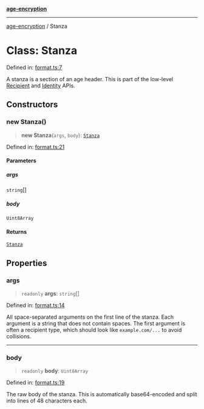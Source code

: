 [**age-encryption**](../README.md)

***

[age-encryption](../README.md) / Stanza

# Class: Stanza

Defined in: [format.ts:7](https://github.com/FiloSottile/typage/blob/71f68da909e30220d568bfb648bafe630e17f03c/lib/format.ts#L7)

A stanza is a section of an age header. This is part of the low-level
[Recipient](../interfaces/Recipient.md) and [Identity](../interfaces/Identity.md) APIs.

## Constructors

### new Stanza()

> **new Stanza**(`args`, `body`): [`Stanza`](Stanza.md)

Defined in: [format.ts:21](https://github.com/FiloSottile/typage/blob/71f68da909e30220d568bfb648bafe630e17f03c/lib/format.ts#L21)

#### Parameters

##### args

`string`[]

##### body

`Uint8Array`

#### Returns

[`Stanza`](Stanza.md)

## Properties

### args

> `readonly` **args**: `string`[]

Defined in: [format.ts:14](https://github.com/FiloSottile/typage/blob/71f68da909e30220d568bfb648bafe630e17f03c/lib/format.ts#L14)

All space-separated arguments on the first line of the stanza.
Each argument is a string that does not contain spaces.
The first argument is often a recipient type, which should look like
`example.com/...` to avoid collisions.

***

### body

> `readonly` **body**: `Uint8Array`

Defined in: [format.ts:19](https://github.com/FiloSottile/typage/blob/71f68da909e30220d568bfb648bafe630e17f03c/lib/format.ts#L19)

The raw body of the stanza. This is automatically base64-encoded and
split into lines of 48 characters each.
